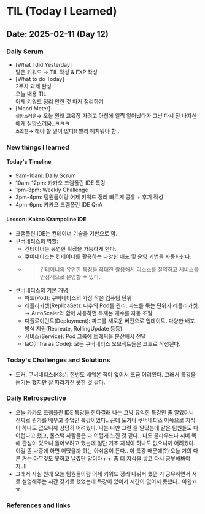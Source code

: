 # TIL (Today I Learned)

## Date: 2025-02-11 (Day 12)

### Daily Scrum
- [What I did Yesterday] <br>
맡은 키워드 → TIL 작성 & EXP 작성
- [What to do Today] <br>
2주차 과제 완성 <br>
오늘 내용 TIL <br>
어제 키워드 정리 안한 것 마저 정리하기
- [Mood Meter] <br>
  `실망스러운`→ 오늘 원래 교육장 가려고 아침에 일찍 일어났다가 그냥 다시 잔 나자신에게 실망스러움..ㅋㅋㅋ
  <br>`초조한`→ 해야 할 일이 많다!! 빨리 해치워야 함..

### New things I learned
#### Today's Timeline
- 9am-10am: Daily Scrum
- 10am-12pm: 카카오 크램폴린 IDE 특강
- 1pm-3pm: Weekly Challenge
- 3pm-4pm: 팀원들이랑 어제 키워드 정리 빠르게 공유 + 후기 작성
- 4pm-6pm: 카카오 크램폴린 IDE QnA

#### Lesson: Kakao Krampoline IDE
- 크램폴린 IDE는 컨테이너 기술을 기반으로 함.
- 쿠버네티스의 역할:
  - 컨테이너는 유연한 확장을 가능하게 한다.
  - 쿠버네티스는 컨테이너를 활용하는 다양한 배포 및 운영 기법을 자동화한다.
  - > 컨테이너의 유연한 특징을 최대한 활용해서 리소스를 절약하고 서비스를 안정적으로 운영할 수 있다.
- 쿠버네티스의 기본 개념
  - 파드(Pod): 쿠버네티스의 가장 작은 컴퓨팅 단위
  - 레플리카셋(ReplicaSet): 다수의 Pod를 관리. 파드를 묶는 단위가 레플리카셋. → AutoScaler와 함께 사용하면 복제본 개수를 자동 조절
  - 디플로이먼트(Deployment): 파드를 새로운 버전으로 업데이트. 다양한 배포 방식 지원(Recreate, RollingUpdate 등등)
  - 서비스(Service): Pod 그룹에 트래픽을 분산해서 전달
  - IaC(Infra as Code): 모든 쿠버네티스 오브젝트들은 코드로 작성된다.

### Today's Challenges and Solutions
- 도커, 쿠버네티스(K8s): 한번도 배워본 적이 없어서 조금 어려웠다. 
그래서 특강을 듣기는 했지만 잘 따라가진 못한 것 같다.

### Daily Retrospective
- 오늘 카카오 크램폴린 IDE 특강을 한다길래 나는 그냥 유익한 특강인 줄 알았더니 진짜로 뭔가를 배우고 수업인 특강이었다.. 
근데 도커나 쿠버네티스 이쪽으로 지식이 하나도 없으니까 상당히 어려웠다. 나는 나만 그런 줄 알았는데 
같은 팀원들도 다 어렵다고 했고, 풀스택 사람들은 다 어렵게 느낀 것 같다.. 나도 클라우드나 서버 쪽에 관심이 있으니 들어보려고 했는데 
일단 기초 지식이 하나도 없으니까 어려웠다. 이걸 좀 나중에 하면 어땠을까 하는 아쉬움이 든다.. 이 특강 때문에(?) 오늘 거의 다른 거는 
아무것도 못하고 날렸단 말이다ㅜㅜ 좀 더 지식을 쌓고 다시 공부해봐야지..!!
- 그래서 사실 원래 오늘 팀원들이랑 어제 키워드 정리 나눠서 했던 거 공유하면서 서로 설명해주는 시간 갖기로 했었는데 
특강이 있어서 시간이 없어서 못했다.. 아쉽ㅠㅠ


### References and links

